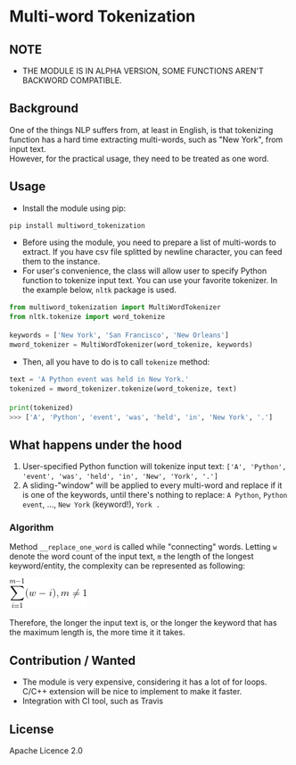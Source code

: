 # Multi-word Tokenization

## NOTE
* THE MODULE IS IN ALPHA VERSION, SOME FUNCTIONS AREN'T BACKWORD COMPATIBLE.

## Background
One of the things NLP suffers from, at least in English, is that tokenizing function has a hard time extracting multi-words, such as "New York", from input text.<br>
However, for the practical usage, they need to be treated as one word.

## Usage
* Install the module using pip:

```
pip install multiword_tokenization
```

* Before using the module, you need to prepare a list of multi-words to extract. If you have csv file splitted by newline character, you can feed them to the instance.
* For user's convenience, the class will allow user to specify Python function to tokenize input text. You can use your favorite tokenizer. In the example below, `nltk` package is used.

```python
from multiword_tokenization import MultiWordTokenizer
from nltk.tokenize import word_tokenize

keywords = ['New York', 'San Francisco', 'New Orleans']
mword_tokenizer = MultiWordTokenizer(word_tokenize, keywords)
```
* Then, all you have to do is to call `tokenize` method:
```python
text = 'A Python event was held in New York.'
tokenized = mword_tokenizer.tokenize(word_tokenize, text)

print(tokenized)
>>> ['A', 'Python', 'event', 'was', 'held', 'in', 'New York', '.']
```

## What happens under the hood
1. User-specified Python function will tokenize input text: 
`['A', 'Python', 'event', 'was', 'held', 'in', 'New', 'York', '.']`
2. A sliding-"window" will be applied to every multi-word and replace if it is one of the keywords, until there's nothing to replace: `A Python`, `Python event`, ..., `New York` (keyword!), `York .`

### Algorithm
Method `__replace_one_word` is called while "connecting" words.
Letting `w` denote the word count of the input text, `m` the length of the longest keyword/entity, the complexity can be represented as following:

![image](docs/algorithm.gif)

Therefore, the longer the input text is, or the longer the keyword that has the maximum length is, the more time it it takes.


## Contribution / Wanted
* The module is very expensive, considering it has a lot of for loops. C/C++ extension will be nice to implement to make it faster.
* Integration with CI tool, such as Travis


## License
Apache Licence 2.0